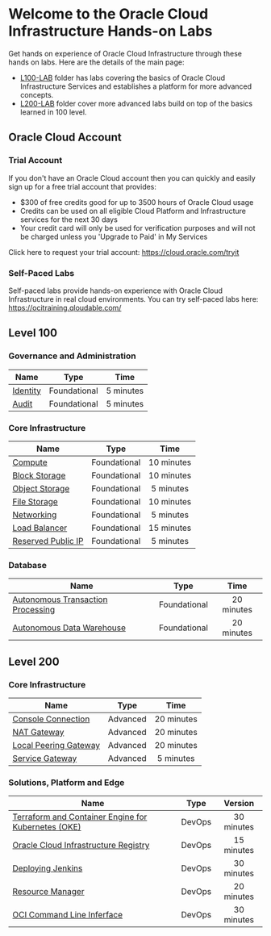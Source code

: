 
# Welcome to the Oracle Cloud Infrastructure Hands-on Labs

Get hands on experience of Oracle Cloud Infrastructure through these hands on labs. Here are the details of the main page:
 
- [L100-LAB](#level-100) folder has labs covering the basics of Oracle Cloud Infrastructure Services and establishes a platform for more advanced concepts.
- [L200-LAB](#level-200) folder cover more advanced labs build on top of the basics learned in 100 level. 

## Oracle Cloud Account

### Trial Account
If you don't have an Oracle Cloud account then you can quickly and easily sign up for a free trial account that provides:
- $300 of free credits good for up to 3500 hours of Oracle Cloud usage
- Credits can be used on all eligible Cloud Platform and Infrastructure services for the next 30 days
- Your credit card will only be used for verification purposes and will not be charged unless you 'Upgrade to Paid' in My Services
  
Click here to request your trial account: https://cloud.oracle.com/tryit

### Self-Paced Labs 
Self-paced labs provide hands-on experience with Oracle Cloud Infrastructure in real cloud environments. You can try self-paced labs here: https://ocitraining.qloudable.com/

## Level 100


### Governance and Administration

|                  **Name**              |    **Type**  | **Time** |
|----------------------------------------|:------------:|:-------:|
|[Identity](./L100-LAB/Identity_Access_Management/IAM_HOL.md) | Foundational |   5 minutes   |
|[Audit](./L100-LAB/Audit_Service/AUDIT_HOL.md) | Foundational |   5 minutes   | 


### Core Infrastructure 

|                  **Name**              |    **Type**  | **Time** |
|----------------------------------------|:------------:|:-------:|
|[Compute](./L100-LAB/Compute_Services/Compute_HOL.md)                        | Foundational |   10 minutes   |
|[Block Storage](./L100-LAB/Block_Volume/Block_Volume_HOL.md)                        | Foundational |   10 minutes   |
|[Object Storage](./L100-LAB/Object_Storage/ObjectStorage_HOL.md)                   | Foundational |   5 minutes   |
|[File Storage](./L100-LAB/File_Storage_Service/FSS_HOL.md)                   | Foundational |   10 minutes   |
|[Networking](./L100-LAB/Virtual_Cloud_Network/VCN_HOL.md)                        | Foundational |   5 minutes   |
|[Load Balancer](./L100-LAB/Load_Balancer/load_balancer.md)                 | Foundational |   15 minutes   |  
|[Reserved Public IP](./L100-LAB/Using_Reserved_Public_IP/Reserved_Public_IP_HOL.md) | Foundational |   5 minutes   | 


### Database

|                  **Name**              |    **Type**  | **Time** |
|----------------------------------------|:------------:|:-------:|
|[Autonomous Transaction Processing](./L100-LAB/ATP_Lab/ATP_HOL.md)             | Foundational |   20 minutes   |
|[Autonomous Data Warehouse](./L100-LAB/Autonomous_Data_Warehouse/ADW_HOL.md)             | Foundational |   20 minutes   |
  

## Level 200

### Core Infrastructure 

|                  **Name**              |    **Type**  | **Time** | 
|----------------------------------------|:------------:|:-------:|
|[Console Connection](./L200-LAB/Compute-Console-Connection/HOL-Console-Connection.md)| Advanced |  20 minutes   |
|[NAT Gateway](./L200-LAB/NAT_Gateway/nat_gateway.md)| Advanced |   20 minutes   |
|[Local Peering Gateway](./L200-LAB/VCN_Local_Peering/vcn_local_peering.md) | Advanced |   20 minutes   |   
|[Service Gateway](./L100-LAB/Using_Service_Gateway/Using_Service_Gateway_HOL.md) | Advanced |   5 minutes   |    


### Solutions, Platform and Edge

|                  **Name**              |    **Type**  | **Version** | 
|----------------------------------------|:------------:|:-------:|
|[Terraform and Container Engine for Kubernetes (OKE)](./DevOps/Terraform-and-OKE-LAB/tf_oke_hol.md)| DevOps |   30 minutes   | 
|[Oracle Cloud Infrastructure Registry](./DevOps/Container_Registry/Container_Registry_HOL.md) | DevOps |   15 minutes   | 
|[Deploying Jenkins](./DevOps/Deploying_Jenkins/Deploying_Jenkins_HOL.md) | DevOps |   30 minutes   |  
|[Resource Manager](./DevOps/Resource_Manager/Resource_Manager_HOL.md)    | DevOps |   20 minutes   |      
|[OCI Command Line Inferface](./DevOps/OCI_CLI/OCI_CLI_HOL.md)    | DevOps |   30 minutes   |
